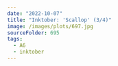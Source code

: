```yaml
---
date: "2022-10-07"
title: "Inktober: 'Scallop' (3/4)"
image: /images/plots/697.jpg
sourceFolder: 695
tags:
  - A6
  - inktober
---
```

